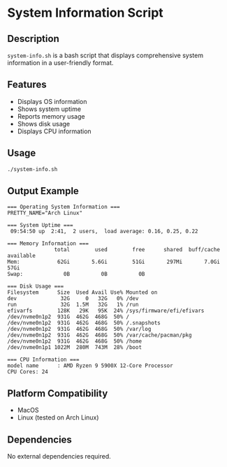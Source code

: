 # System Information Script

## Description

`system-info.sh` is a bash script that displays comprehensive system information in a user-friendly format.

## Features

- Displays OS information
- Shows system uptime
- Reports memory usage
- Shows disk usage
- Displays CPU information

## Usage 

```bash
./system-info.sh
```

## Output Example

```
=== Operating System Information ===
PRETTY_NAME="Arch Linux"

=== System Uptime ===
 09:54:50 up  2:41,  2 users,  load average: 0.16, 0.25, 0.22

=== Memory Information ===
               total        used        free      shared  buff/cache   available
Mem:            62Gi       5.6Gi        51Gi       297Mi       7.0Gi        57Gi
Swap:             0B          0B          0B

=== Disk Usage ===
Filesystem      Size  Used Avail Use% Mounted on
dev              32G     0   32G   0% /dev
run              32G  1.5M   32G   1% /run
efivarfs        128K   29K   95K  24% /sys/firmware/efi/efivars
/dev/nvme0n1p2  931G  462G  468G  50% /
/dev/nvme0n1p2  931G  462G  468G  50% /.snapshots
/dev/nvme0n1p2  931G  462G  468G  50% /var/log
/dev/nvme0n1p2  931G  462G  468G  50% /var/cache/pacman/pkg
/dev/nvme0n1p2  931G  462G  468G  50% /home
/dev/nvme0n1p1 1022M  280M  743M  28% /boot

=== CPU Information ===
model name      : AMD Ryzen 9 5900X 12-Core Processor
CPU Cores: 24
```

## Platform Compatibility

- MacOS
- Linux (tested on Arch Linux)

## Dependencies

No external dependencies required. 
